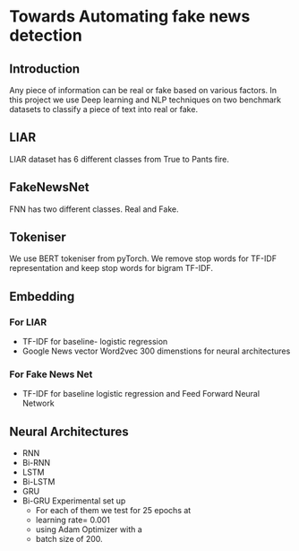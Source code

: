 # Towards Automating fake news detection
## Introduction
Any piece of information can be real or fake based on various factors. In this project we use Deep learning and NLP techniques on two benchmark datasets to classify a piece of text into real or fake.

## LIAR
LIAR dataset has 6 different classes from True to Pants fire.

## FakeNewsNet
FNN has two different classes. Real and Fake.

## Tokeniser
We use BERT tokeniser from pyTorch. We remove stop words for TF-IDF representation and keep stop words for bigram TF-IDF.

## Embedding
### For LIAR 
* TF-IDF for baseline- logistic regression
* Google News vector Word2vec 300 dimenstions for neural architectures

### For Fake News Net
* TF-IDF for baseline logistic regression and Feed Forward Neural Network

## Neural Architectures
* RNN
* Bi-RNN
* LSTM
* Bi-LSTM
* GRU
* Bi-GRU
Experimental set up
  * For each of them we test for 25 epochs at 
  * learning rate= 0.001 
  * using Adam Optimizer with a 
  * batch size of 200.


